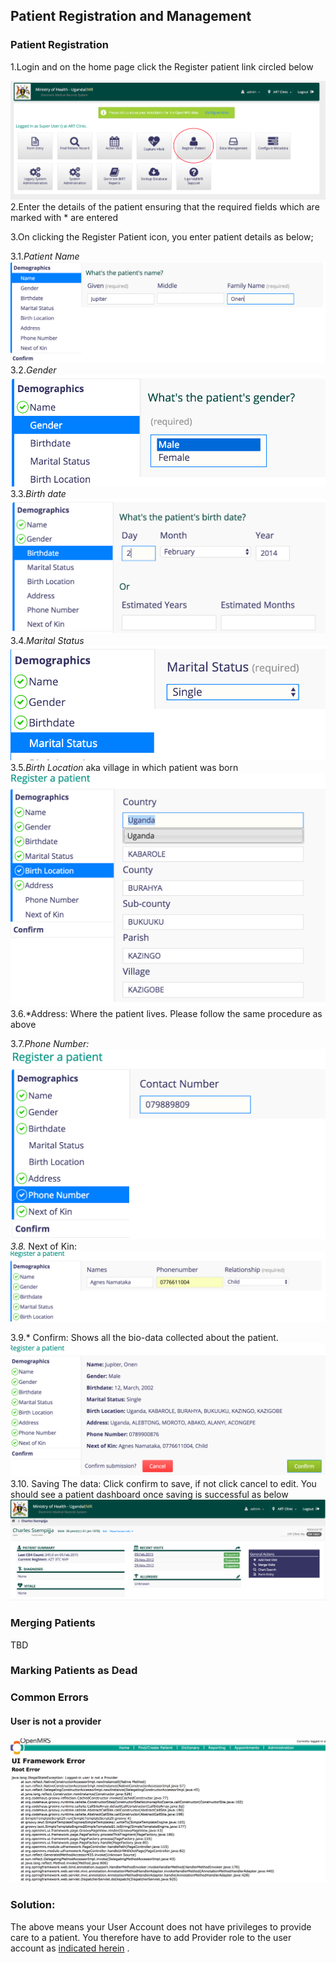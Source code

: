 ## Patient Registration and Management 
### Patient Registration 
1.Login and on the home page click the Register patient link circled below

![Register Patient Link](images/register_patient_link.png)
2.Enter the details of the patient ensuring that the required fields which are marked with * are entered

3.On clicking the Register Patient icon, you enter patient details as below;

3.1.*Patient Name*![PatientName](images/name.png)
3.2.*Gender* ![Gender](images/gender.png)
3.3.*Birth date* ![Birthdate](images/birth_date.png)
 3.4.*Marital Status*![Marital Status](images/marital_status.png)
 3.5.*Birth Location* aka village in which patient was born![birthlocation](images/birth_location.png)
 3.6.*Address: Where the patient lives. Please follow the same procedure as above
 
3.7.*Phone Number: ![phone number](images/phone_number.png)
3.8.* Next of Kin: ![Next of Kin](images/next_of_kin.png)

3.9.* Confirm: Shows all the bio-data collected about the patient.![Confirm](images/confirmation.png)
3.10. Saving The data: Click confirm to save, if not click cancel to edit. You should see a patient dashboard once saving is successful as below ![](images/patient_dashboard.png)

### Merging Patients 
TBD 
### Marking Patients as Dead 
### 

### Common Errors 
#### User is not a provider
![User Not Provider Error](images/logged_in_user_not_provider.png)

### Solution:
The above means your User Account does not have privileges to provide care to a patient. You therefore have to add Provider role to the user account as [indicated herein](making_an_existing_user_a_provider.md) .
